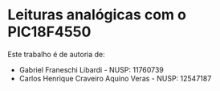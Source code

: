 # Leituras analógicas com o PIC18F4550
Este trabalho é de autoria de:
- Gabriel Franeschi Libardi - NUSP: 11760739
- Carlos Henrique Craveiro Aquino Veras - NUSP: 12547187
